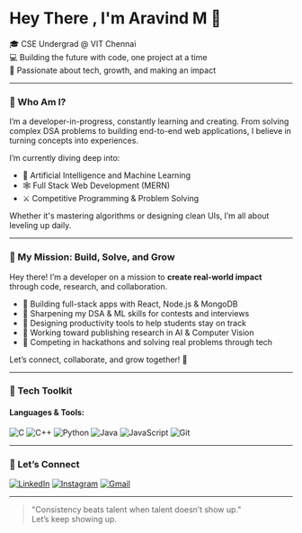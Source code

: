 # Hey There , I'm Aravind M 👋

🎓 CSE Undergrad @ VIT Chennai  
💻 Building the future with code, one project at a time  
🌌 Passionate about tech, growth, and making an impact

---

### 🌱 Who Am I?

I’m a developer-in-progress, constantly learning and creating. From solving complex DSA problems to building end-to-end web applications, I believe in turning concepts into experiences.

I’m currently diving deep into:
- 🧠 Artificial Intelligence and Machine Learning  
- 🕸️ Full Stack Web Development (MERN)  
- ⚔️ Competitive Programming & Problem Solving

Whether it's mastering algorithms or designing clean UIs, I’m all about leveling up daily.

---

### 🚀 My Mission: Build, Solve, and Grow

Hey there! I’m a developer on a mission to **create real-world impact** through code, research, and collaboration.

- 🔗 Building full-stack apps with React, Node.js & MongoDB  
- 🧠 Sharpening my DSA & ML skills for contests and interviews  
- 📌 Designing productivity tools to help students stay on track  
- 📄 Working toward publishing research in AI & Computer Vision  
- 🥇 Competing in hackathons and solving real problems through tech

Let’s connect, collaborate, and grow together! 🌱

---

### 🧰 Tech Toolkit

#### Languages & Tools:
![C](https://img.shields.io/badge/-C-00599C?style=flat&logo=c)
![C++](https://img.shields.io/badge/-C++-00599C?style=flat&logo=c%2B%2B)
![Python](https://img.shields.io/badge/-Python-FFD43B?style=flat&logo=python&logoColor=blue)
![Java](https://img.shields.io/badge/-Java-007396?style=flat&logo=java)
![JavaScript](https://img.shields.io/badge/-JavaScript-F7DF1E?style=flat&logo=javascript&logoColor=black)
![Git](https://img.shields.io/badge/-Git-F05032?style=flat&logo=git)

---

### 💬 Let’s Connect

[![LinkedIn](https://img.shields.io/badge/-LinkedIn-0077B5?style=flat&logo=linkedin&logoColor=white)](https://www.linkedin.com/in/aravind-m-1300a7324/)
[![Instagram](https://img.shields.io/badge/-Instagram-E4405F?style=flat&logo=instagram&logoColor=white)](https://www.instagram.com/_agent._.unknown_/)
[![Gmail](https://img.shields.io/badge/Email-D14836?style=flat&logo=gmail&logoColor=white)](mailto:aravind.m0006@gmail.com)

---

> "Consistency beats talent when talent doesn’t show up."  
> Let’s keep showing up.
